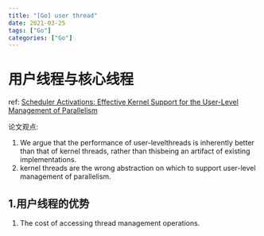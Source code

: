 ```yaml
---
title: "[Go] user thread"
date: 2021-03-25
tags: ["Go"]
categories: ["Go"]
---
```


# 用户线程与核心线程

ref: [Scheduler Activations: Effective Kernel Support for the  User-Level Management of Parallelism](https://flint.cs.yale.edu/cs422/doc/sched-act.pdf)

论文观点:

1.  We  argue  that  the  performance  of  user-levelthreads  is  inherently  better  than  that  of  kernel  threads,  rather  than  thisbeing  an  artifact  of  existing  implementations. 
2. kernel   threads   are   the wrong   abstraction   on   which   to   support   user-level management   of   parallelism.   

## 1.用户线程的优势

1. The  cost  of  accessing  thread  management  operations. 